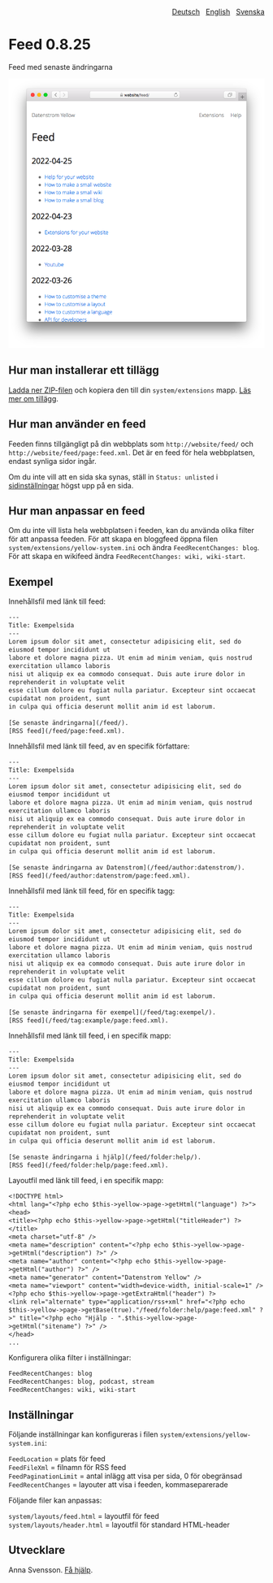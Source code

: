 <p align="right"><a href="README-de.md">Deutsch</a> &nbsp; <a href="README.md">English</a> &nbsp; <a href="README-sv.md">Svenska</a></p>

# Feed 0.8.25

Feed med senaste ändringarna

<p align="center"><img src="feed-screenshot.png?raw=true" alt="Skärmdump"></p>

## Hur man installerar ett tillägg

[Ladda ner ZIP-filen](https://github.com/annaesvensson/yellow-feed/archive/main.zip) och kopiera den till din `system/extensions` mapp. [Läs mer om tillägg](https://github.com/annaesvensson/yellow-update/tree/main/README-sv.md).

## Hur man använder en feed

Feeden finns tillgängligt på din webbplats som `http://website/feed/` och `http://website/feed/page:feed.xml`. Det är en feed för hela webbplatsen, endast synliga sidor ingår.

Om du inte vill att en sida ska synas, ställ in `Status: unlisted` i [sidinställningar](https://github.com/annaesvensson/yellow-core/tree/main/README-sv.md#inställningar-page) högst upp på en sida.

## Hur man anpassar en feed

Om du inte vill lista hela webbplatsen i feeden, kan du använda olika filter för att anpassa feeden. För att skapa en bloggfeed öppna filen `system/extensions/yellow-system.ini` och ändra `FeedRecentChanges: blog`. För att skapa en wikifeed ändra `FeedRecentChanges: wiki, wiki-start`.

## Exempel

Innehållsfil med länk till feed:

    ---
    Title: Exempelsida
    ---
    Lorem ipsum dolor sit amet, consectetur adipisicing elit, sed do eiusmod tempor incididunt ut 
    labore et dolore magna pizza. Ut enim ad minim veniam, quis nostrud exercitation ullamco laboris 
    nisi ut aliquip ex ea commodo consequat. Duis aute irure dolor in reprehenderit in voluptate velit 
    esse cillum dolore eu fugiat nulla pariatur. Excepteur sint occaecat cupidatat non proident, sunt 
    in culpa qui officia deserunt mollit anim id est laborum.
    
    [Se senaste ändringarna](/feed/). 
    [RSS feed](/feed/page:feed.xml).

Innehållsfil med länk till feed, av en specifik författare:

    ---
    Title: Exempelsida
    ---
    Lorem ipsum dolor sit amet, consectetur adipisicing elit, sed do eiusmod tempor incididunt ut 
    labore et dolore magna pizza. Ut enim ad minim veniam, quis nostrud exercitation ullamco laboris 
    nisi ut aliquip ex ea commodo consequat. Duis aute irure dolor in reprehenderit in voluptate velit 
    esse cillum dolore eu fugiat nulla pariatur. Excepteur sint occaecat cupidatat non proident, sunt 
    in culpa qui officia deserunt mollit anim id est laborum.

    [Se senaste ändringarna av Datenstrom](/feed/author:datenstrom/). 
    [RSS feed](/feed/author:datenstrom/page:feed.xml).

Innehållsfil med länk till feed, för en specifik tagg:

    ---
    Title: Exempelsida
    ---
    Lorem ipsum dolor sit amet, consectetur adipisicing elit, sed do eiusmod tempor incididunt ut 
    labore et dolore magna pizza. Ut enim ad minim veniam, quis nostrud exercitation ullamco laboris 
    nisi ut aliquip ex ea commodo consequat. Duis aute irure dolor in reprehenderit in voluptate velit 
    esse cillum dolore eu fugiat nulla pariatur. Excepteur sint occaecat cupidatat non proident, sunt 
    in culpa qui officia deserunt mollit anim id est laborum.

    [Se senaste ändringarna för exempel](/feed/tag:exempel/). 
    [RSS feed](/feed/tag:example/page:feed.xml).

Innehållsfil med länk till feed, i en specifik mapp:

    ---
    Title: Exempelsida
    ---
    Lorem ipsum dolor sit amet, consectetur adipisicing elit, sed do eiusmod tempor incididunt ut 
    labore et dolore magna pizza. Ut enim ad minim veniam, quis nostrud exercitation ullamco laboris 
    nisi ut aliquip ex ea commodo consequat. Duis aute irure dolor in reprehenderit in voluptate velit 
    esse cillum dolore eu fugiat nulla pariatur. Excepteur sint occaecat cupidatat non proident, sunt 
    in culpa qui officia deserunt mollit anim id est laborum.

    [Se senaste ändringarna i hjälp](/feed/folder:help/). 
    [RSS feed](/feed/folder:help/page:feed.xml).

Layoutfil med länk till feed, i en specifik mapp:

    <!DOCTYPE html>
    <html lang="<?php echo $this->yellow->page->getHtml("language") ?>">
    <head>
    <title><?php echo $this->yellow->page->getHtml("titleHeader") ?></title>
    <meta charset="utf-8" />
    <meta name="description" content="<?php echo $this->yellow->page->getHtml("description") ?>" />
    <meta name="author" content="<?php echo $this->yellow->page->getHtml("author") ?>" />
    <meta name="generator" content="Datenstrom Yellow" />
    <meta name="viewport" content="width=device-width, initial-scale=1" />
    <?php echo $this->yellow->page->getExtraHtml("header") ?>
    <link rel="alternate" type="application/rss+xml" href="<?php echo $this->yellow->page->getBase(true)."/feed/folder:help/page:feed.xml" ?>" title="<?php echo "Hjälp - ".$this->yellow->page->getHtml("sitename") ?>" />
    </head>
    ...

Konfigurera olika filter i inställningar:

```
FeedRecentChanges: blog
FeedRecentChanges: blog, podcast, stream
FeedRecentChanges: wiki, wiki-start
```

## Inställningar

Följande inställningar kan konfigureras i filen `system/extensions/yellow-system.ini`:

`FeedLocation` = plats för feed  
`FeedFileXml` = filnamn för RSS feed  
`FeedPaginationLimit` = antal inlägg att visa per sida, 0 för obegränsad  
`FeedRecentChanges` = layouter att visa i feeden, kommaseparerade  

Följande filer kan anpassas:

`system/layouts/feed.html` = layoutfil för feed  
`system/layouts/header.html` = layoutfil för standard HTML-header  

## Utvecklare

Anna Svensson. [Få hjälp](https://datenstrom.se/sv/yellow/help/).
